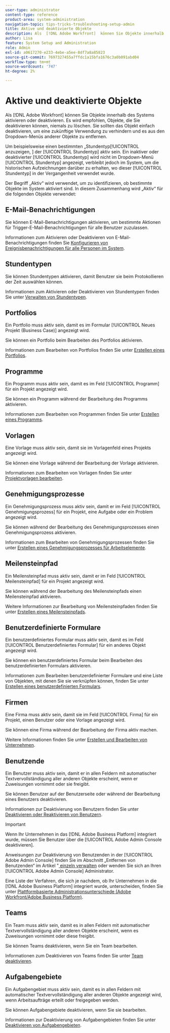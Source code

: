 ```yaml
---
user-type: administrator
content-type: reference
product-area: system-administration
navigation-topic: tips-tricks-troubleshooting-setup-admin
title: Aktive und deaktivierte Objekte
description: Als  [!DNL Adobe Workfront]  können Sie Objekte innerhalb des Systems aktivieren oder deaktivieren. Es wird empfohlen, Objekte, die Sie deaktivieren können, niemals zu löschen. Sie sollten das Objekt einfach deaktivieren, um eine zukünftige Verwendung zu verhindern und es aus den Dropdown-Menüs anderer Objekte zu entfernen.
author: Lisa
feature: System Setup and Administration
role: Admin
exl-id: a0617270-e233-4ebe-a5ee-8df7a8a85823
source-git-commit: 7697327455a7ffdc1a15bfa1676c3a0b091abd04
workflow-type: tm+mt
source-wordcount: '747'
ht-degree: 2%

---
```


# Aktive und deaktivierte Objekte

Als [!DNL Adobe Workfront] können Sie Objekte innerhalb des Systems aktivieren oder deaktivieren. Es wird empfohlen, Objekte, die Sie deaktivieren können, niemals zu löschen. Sie sollten das Objekt einfach deaktivieren, um eine zukünftige Verwendung zu verhindern und es aus den Dropdown-Menüs anderer Objekte zu entfernen.

Um beispielsweise einen bestimmten „Stundentyp[!UICONTROL  anzuzeigen, ] der [!UICONTROL Stundentyp] aktiv sein. Ein inaktiver oder deaktivierter [!UICONTROL Stundentyp] wird nicht im Dropdown-Menü [!UICONTROL Stundentyp] angezeigt, verbleibt jedoch im System, um die historischen Aufzeichnungen darüber zu erhalten, wo dieser [!UICONTROL Stundentyp] in der Vergangenheit verwendet wurde.

Der Begriff „Aktiv“ wird verwendet, um zu identifizieren, ob bestimmte Objekte im System aktiviert sind. In diesem Zusammenhang wird „Aktiv“ für die folgenden Objekte verwendet:

## E-Mail-Benachrichtigungen

Sie können E-Mail-Benachrichtigungen aktivieren, um bestimmte Aktionen für Trigger-E-Mail-Benachrichtigungen für alle Benutzer zuzulassen.

Informationen zum Aktivieren oder Deaktivieren von E-Mail-Benachrichtigungen finden Sie [Konfigurieren von Ereignisbenachrichtigungen für alle Personen im System](../../administration-and-setup/manage-workfront/emails/configure-event-notifications-for-everyone-in-the-system.md).

## Stundentypen

Sie können Stundentypen aktivieren, damit Benutzer sie beim Protokollieren der Zeit auswählen können.

Informationen zum Aktivieren oder Deaktivieren von Stundentypen finden Sie unter [Verwalten von Stundentypen](../../administration-and-setup/set-up-workfront/configure-timesheets-schedules/hour-types.md).

## Portfolios

Ein Portfolio muss aktiv sein, damit es im Formular [!UICONTROL Neues Projekt (Business Case)] angezeigt wird.

Sie können ein Portfolio beim Bearbeiten des Portfolios aktivieren.

Informationen zum Bearbeiten von Portfolios finden Sie unter [Erstellen eines Portfolios](../../manage-work/portfolios/create-and-manage-portfolios/create-portfolios.md).

## Programme

Ein Programm muss aktiv sein, damit es im Feld [!UICONTROL Programm] für ein Projekt angezeigt wird.

Sie können ein Programm während der Bearbeitung des Programms aktivieren.

Informationen zum Bearbeiten von Programmen finden Sie unter [Erstellen eines Programms](../../manage-work/portfolios/create-and-manage-programs/create-program.md).

## Vorlagen

Eine Vorlage muss aktiv sein, damit sie im Vorlagenfeld eines Projekts angezeigt wird.

Sie können eine Vorlage während der Bearbeitung der Vorlage aktivieren.

Informationen zum Bearbeiten von Vorlagen finden Sie unter [Projektvorlagen bearbeiten](../../manage-work/projects/create-and-manage-templates/edit-templates.md).

## Genehmigungsprozesse

Ein Genehmigungsprozess muss aktiv sein, damit er im Feld [!UICONTROL Genehmigungsprozess] für ein Projekt, eine Aufgabe oder ein Problem angezeigt wird.

Sie können während der Bearbeitung des Genehmigungsprozesses einen Genehmigungsprozess aktivieren.

Informationen zum Bearbeiten von Genehmigungsprozessen finden Sie unter [Erstellen eines Genehmigungsprozesses für Arbeitselemente](../../administration-and-setup/customize-workfront/configure-approval-milestone-processes/create-approval-processes.md).

## Meilensteinpfad

Ein Meilensteinpfad muss aktiv sein, damit er im Feld [!UICONTROL Meilensteinpfad] für ein Projekt angezeigt wird.

Sie können während der Bearbeitung des Meilensteinpfads einen Meilensteinpfad aktivieren.

Weitere Informationen zur Bearbeitung von Meilensteinpfaden finden Sie unter [Erstellen eines Meilensteinpfads](../../administration-and-setup/customize-workfront/configure-approval-milestone-processes/create-milestone-path.md).

## Benutzerdefinierte Formulare

Ein benutzerdefiniertes Formular muss aktiv sein, damit es im Feld [!UICONTROL Benutzerdefiniertes Formular] für ein anderes Objekt angezeigt wird.

Sie können ein benutzerdefiniertes Formular beim Bearbeiten des benutzerdefinierten Formulars aktivieren.

Informationen zum Bearbeiten benutzerdefinierter Formulare und eine Liste von Objekten, mit denen Sie sie verknüpfen können, finden Sie unter [Erstellen eines benutzerdefinierten Formulars](/help/quicksilver/administration-and-setup/customize-workfront/create-manage-custom-forms/form-designer/design-a-form/design-a-form.md).

## Firmen

Eine Firma muss aktiv sein, damit sie im Feld [!UICONTROL Firma] für ein Projekt, einen Benutzer oder eine Vorlage angezeigt wird.

Sie können eine Firma während der Bearbeitung der Firma aktiv machen.

Weitere Informationen finden Sie unter [Erstellen und Bearbeiten von Unternehmen](../../administration-and-setup/set-up-workfront/organizational-setup/create-and-edit-companies.md).

## Benutzende

Ein Benutzer muss aktiv sein, damit er in allen Feldern mit automatischer Textvervollständigung aller anderen Objekte erscheint, wenn er Zuweisungen vornimmt oder sie freigibt.

Sie können Benutzer auf der Benutzerseite oder während der Bearbeitung eines Benutzers deaktivieren.

Informationen zur Deaktivierung von Benutzern finden Sie unter [Deaktivieren oder Reaktivieren von Benutzern](../../administration-and-setup/add-users/create-and-manage-users/deactivate-a-user.md).

>[!IMPORTANT]
>
>Wenn Ihr Unternehmen in das [!DNL Adobe Business Platform] integriert wurde, müssen Sie Benutzer über die [!UICONTROL Adobe Admin Console deaktivieren].
>
>Anweisungen zur Deaktivierung von Benutzenden in der [!UICONTROL Adobe Admin Console] finden Sie im Abschnitt „Entfernen von Benutzenden“ im Artikel &quot;[ einzeln verwalten](https://helpx.adobe.com/enterprise/using/manage-users-individually.html) oder wenden Sie sich an Ihren [!UICONTROL Adobe Admin Console] Administrator.
>
>Eine Liste der Verfahren, die sich je nachdem, ob Ihr Unternehmen in die [!DNL Adobe Business Platform] integriert wurde, unterscheiden, finden Sie unter [Plattformbasierte Administrationsunterschiede (Adobe Workfront/Adobe Business Platform)](../../administration-and-setup/get-started-wf-administration/actions-in-admin-console.md).

## Teams

Ein Team muss aktiv sein, damit es in allen Feldern mit automatischer Textvervollständigung aller anderen Objekte erscheint, wenn es Zuweisungen vornimmt oder diese freigibt.

Sie können Teams deaktivieren, wenn Sie ein Team bearbeiten.

Informationen zum Deaktivieren von Teams finden Sie unter [Team deaktivieren](../../people-teams-and-groups/create-and-manage-teams/deactivate-a-team.md).

## Aufgabengebiete

Ein Aufgabengebiet muss aktiv sein, damit es in allen Feldern mit automatischer Textvervollständigung aller anderen Objekte angezeigt wird, wenn Arbeitsaufträge erteilt oder freigegeben werden.

Sie können Aufgabengebiete deaktivieren, wenn Sie sie bearbeiten.

Informationen zur Deaktivierung von Aufgabengebieten finden Sie unter [Deaktivieren von Aufgabengebieten](../../administration-and-setup/set-up-workfront/organizational-setup/deactivate-job-roles.md).

